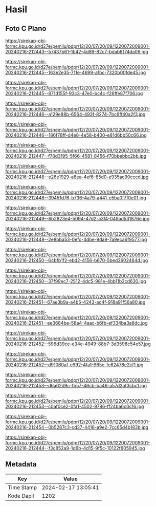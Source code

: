 # Hasil

## Foto C Plano

https://sirekap-obj-formc.kpu.go.id/d27e/pemilu/pdpr/12/20/07/20/09/1220072009001-20240216-212443--57437b61-1b42-4d89-82c7-bdab8174da09.jpg

https://sirekap-obj-formc.kpu.go.id/d27e/pemilu/pdpr/12/20/07/20/09/1220072009001-20240216-212445--163e2e35-711e-4699-a1bc-7320b00fde45.jpg

https://sirekap-obj-formc.kpu.go.id/d27e/pemilu/pdpr/12/20/07/20/09/1220072009001-20240216-212445--871d155f-93c3-47e0-bc4c-f26ffe87f706.jpg

https://sirekap-obj-formc.kpu.go.id/d27e/pemilu/pdpr/12/20/07/20/09/1220072009001-20240216-212446--a129e88b-6564-493f-8274-7bc6ff40a2f3.jpg

https://sirekap-obj-formc.kpu.go.id/d27e/pemilu/pdpr/12/20/07/20/09/1220072009001-20240216-212446--186f78ff-d4e8-4e58-b400-e81d6bb50c66.jpg

https://sirekap-obj-formc.kpu.go.id/d27e/pemilu/pdpr/12/20/07/20/09/1220072009001-20240216-212447--f78d3195-5f66-4581-8456-f70bbebbc2bb.jpg

https://sirekap-obj-formc.kpu.go.id/d27e/pemilu/pdpr/12/20/07/20/09/1220072009001-20240216-212448--e26e1929-a6ea-4ef6-85d0-e935ac90cccd.jpg

https://sirekap-obj-formc.kpu.go.id/d27e/pemilu/pdpr/12/20/07/20/09/1220072009001-20240216-212448--39451d76-b736-4a79-a441-c5ba0f7f0e01.jpg

https://sirekap-obj-formc.kpu.go.id/d27e/pemilu/pdpr/12/20/07/20/09/1220072009001-20240216-212449--6b2823e4-5094-47d2-a3f4-049ad531876e.jpg

https://sirekap-obj-formc.kpu.go.id/d27e/pemilu/pdpr/12/20/07/20/09/1220072009001-20240216-212449--2e8bba53-0efc-4dbe-9da9-7a9eca6f9577.jpg

https://sirekap-obj-formc.kpu.go.id/d27e/pemilu/pdpr/12/20/07/20/09/1220072009001-20240216-212450--64bfb1f2-ebd2-4156-b670-5bed3602484d.jpg

https://sirekap-obj-formc.kpu.go.id/d27e/pemilu/pdpr/12/20/07/20/09/1220072009001-20240216-212450--37f99ec7-2512-4dc5-981e-4bb11b3cd630.jpg

https://sirekap-obj-formc.kpu.go.id/d27e/pemilu/pdpr/12/20/07/20/09/1220072009001-20240216-212451--67ae3b9a-a4b5-4243-ac4f-918a91f56a80.jpg

https://sirekap-obj-formc.kpu.go.id/d27e/pemilu/pdpr/12/20/07/20/09/1220072009001-20240216-212451--ee3684be-58a4-4aac-b6fb-ef334ba3a8dc.jpg

https://sirekap-obj-formc.kpu.go.id/d27e/pemilu/pdpr/12/20/07/20/09/1220072009001-20240216-212452--596d39ce-e34e-4949-88b7-3d3598c54e57.jpg

https://sirekap-obj-formc.kpu.go.id/d27e/pemilu/pdpr/12/20/07/20/09/1220072009001-20240216-212452--d91060af-e992-4fa1-965e-fe62478e2cf1.jpg

https://sirekap-obj-formc.kpu.go.id/d27e/pemilu/pdpr/12/20/07/20/09/1220072009001-20240216-212453--d6a62d9c-fb57-46cb-ba46-a57d3af3cbc1.jpg

https://sirekap-obj-formc.kpu.go.id/d27e/pemilu/pdpr/12/20/07/20/09/1220072009001-20240216-212453--c0af0ce2-0fa1-4502-9786-ff24ba6c0c16.jpg

https://sirekap-obj-formc.kpu.go.id/d27e/pemilu/pdpr/12/20/07/20/09/1220072009001-20240216-212454--0b5287c3-cd37-4418-a9e2-7cc65d4b183b.jpg

https://sirekap-obj-formc.kpu.go.id/d27e/pemilu/pdpr/12/20/07/20/09/1220072009001-20240216-212444--f3c852a9-1d6b-4d15-9f5c-10122f605945.jpg


## Metadata

| Key        | Value               |
| ---------- | ------------------- |
| Time Stamp | 2024-02-17 13:05:41 |
| Kode Dapil | 1202                |



